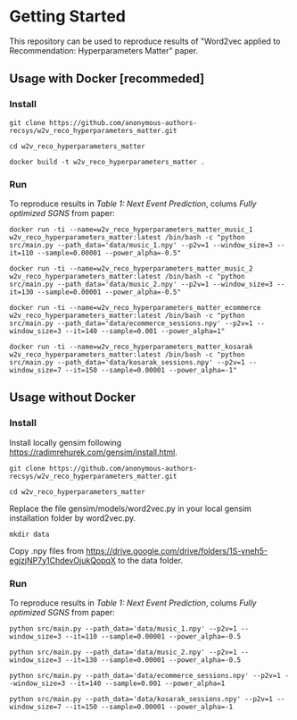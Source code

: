 # Getting Started
This repository can be used to reproduce results of "Word2vec applied to Recommendation: Hyperparameters Matter" paper.

## Usage with Docker [recommeded]

### Install

`git clone https://github.com/anonymous-authors-recsys/w2v_reco_hyperparameters_matter.git`

`cd w2v_reco_hyperparameters_matter`

`docker build -t w2v_reco_hyperparameters_matter .`

### Run

To reproduce results in *Table 1: Next Event Prediction*, colums *Fully optimized SGNS* from paper:

`docker run -ti --name=w2v_reco_hyperparameters_matter_music_1 w2v_reco_hyperparameters_matter:latest /bin/bash -c "python src/main.py --path_data='data/music_1.npy' --p2v=1 --window_size=3 --it=110 --sample=0.00001 --power_alpha=-0.5"`

`docker run -ti --name=w2v_reco_hyperparameters_matter_music_2 w2v_reco_hyperparameters_matter:latest /bin/bash -c "python src/main.py --path_data='data/music_2.npy' --p2v=1 --window_size=3 --it=130 --sample=0.00001 --power_alpha=-0.5"`

`docker run -ti --name=w2v_reco_hyperparameters_matter_ecommerce w2v_reco_hyperparameters_matter:latest /bin/bash -c "python src/main.py --path_data='data/ecommerce_sessions.npy' --p2v=1 --window_size=3 --it=140 --sample=0.001 --power_alpha=1"`

`docker run -ti --name=w2v_reco_hyperparameters_matter_kosarak w2v_reco_hyperparameters_matter:latest /bin/bash -c "python src/main.py --path_data='data/kosarak_sessions.npy' --p2v=1 --window_size=7 --it=150 --sample=0.00001 --power_alpha=-1"`


## Usage without Docker

### Install

Install locally gensim following https://radimrehurek.com/gensim/install.html.

`git clone https://github.com/anonymous-authors-recsys/w2v_reco_hyperparameters_matter.git`

`cd w2v_reco_hyperparameters_matter`

Replace the file gensim/models/word2vec.py in your local gensim installation folder by word2vec.py.

`mkdir data`

Copy .npy files from https://drive.google.com/drive/folders/1S-vneh5-egjzjNP7y1ChdevOjukQopqX to the data folder.


### Run

To reproduce results in *Table 1: Next Event Prediction*, colums *Fully optimized SGNS* from paper:

`python src/main.py --path_data='data/music_1.npy' --p2v=1 --window_size=3 --it=110 --sample=0.00001 --power_alpha=-0.5`

`python src/main.py --path_data='data/music_2.npy' --p2v=1 --window_size=3 --it=130 --sample=0.00001 --power_alpha=-0.5`

`python src/main.py --path_data='data/ecommerce_sessions.npy' --p2v=1 --window_size=3 --it=140 --sample=0.001 --power_alpha=1`

`python src/main.py --path_data='data/kosarak_sessions.npy' --p2v=1 --window_size=7 --it=150 --sample=0.00001 --power_alpha=-1`
